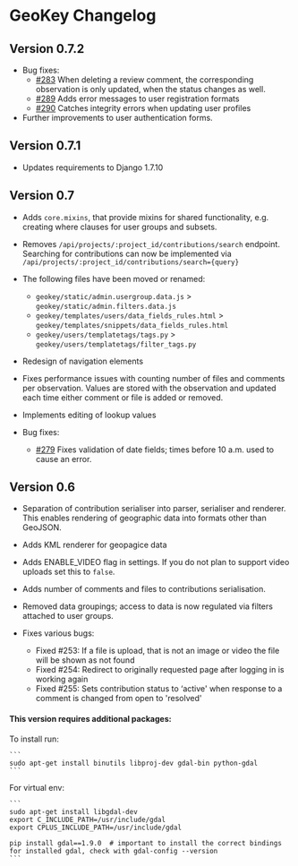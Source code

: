 # GeoKey Changelog

## Version 0.7.2

- Bug fixes:
    - [#283](https://github.com/ExCiteS/geokey/issues/283) When deleting a review comment, the corresponding observation is only updated, when the status changes as well.
    - [#289](https://github.com/ExCiteS/geokey/issues/289) Adds error messages to user registration formats
    - [#290](https://github.com/ExCiteS/geokey/issues/290) Catches integrity errors when updating user profiles
- Further improvements to user authentication forms.


## Version 0.7.1

- Updates requirements to Django 1.7.10

## Version 0.7

- Adds `core.mixins`, that provide mixins for shared functionality, e.g. creating where clauses for user groups and subsets.
- Removes `/api/projects/:project_id/contributions/search` endpoint. Searching for contributions can now be implemented via `/api/projects/:project_id/contributions/search={query}`

- The following files have been moved or renamed:
    - `geokey/static/admin.usergroup.data.js` > `geokey/static/admin.filters.data.js`
    - `geokey/templates/users/data_fields_rules.html` > `geokey/templates/snippets/data_fields_rules.html`
    - `geokey/users/templatetags/tags.py` > `geokey/users/templatetags/filter_tags.py`

- Redesign of navigation elements
- Fixes performance issues with counting number of files and comments per observation. Values are stored with the observation and updated each time either comment or file is added or removed.
- Implements editing of lookup values
- Bug fixes:
    - [#279](https://github.com/ExCiteS/geokey/issues/279) Fixes validation of date fields; times before 10 a.m. used to cause an error.

## Version 0.6

- Separation of contribution serialiser into parser, serialiser and renderer. This enables rendering of geographic data into formats other than GeoJSON.
- Adds KML renderer for geopagice data
- Adds ENABLE_VIDEO flag in settings. If you do not plan to support video uploads set this to `false`.
- Adds number of comments and files to contributions serialisation.
- Removed data groupings; access to data is now regulated via filters attached to user groups.
- Fixes various bugs:

    - Fixed #253: If a file is upload, that is not an image or video the file will be shown as not found
    - Fixed #254: Redirect to originally requested page after logging in is working again
    - Fixed #255: Sets contribution status to ‘active' when response to a comment is changed from open to 'resolved'

#### This version requires additional packages:

To install run:

    ```
    sudo apt-get install binutils libproj-dev gdal-bin python-gdal
    ```

For virtual env:

    ```
    sudo apt-get install libgdal-dev
    export C_INCLUDE_PATH=/usr/include/gdal
    export CPLUS_INCLUDE_PATH=/usr/include/gdal

    pip install gdal==1.9.0  # important to install the correct bindings for installed gdal, check with gdal-config --version
    ```
